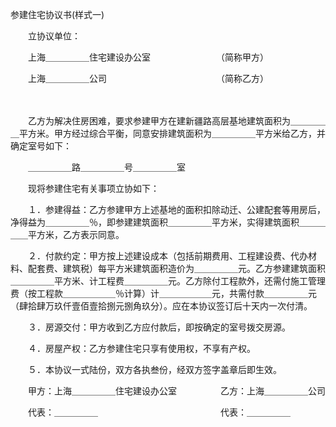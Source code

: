 



参建住宅协议书(样式一)



 

　　立协议单位：　　

　　上海＿＿＿＿＿住宅建设办公室　　　　　　　　（简称甲方）

　　上海＿＿＿＿＿公司　　　　　　　　　　　　　（简称乙方）　　

　　

　　乙方为解决住房困难，要求参建甲方在建新疆路高层基地建筑面积为＿＿＿＿＿平方米。甲方经过综合平衡，同意安排建筑面积为＿＿＿＿＿平方米给乙方，并确定室号如下：

　　＿＿＿＿＿路＿＿＿＿＿号＿＿＿＿＿室

　　现将参建住宅有关事项立协如下：

　　１．参建得益：乙方参建甲方上述基地的面积扣除动迁、公建配套等用房后，净得益为＿＿＿＿＿％，即参建建筑面积＿＿＿＿＿平方米，实得建筑面积＿＿＿＿＿平方米，乙方表示同意。

　　２．付款约定：甲方按上述建设成本（包括前期费用、工程建设费、代办材料、配套费、建筑税）每平方米建筑面积造价为＿＿＿＿＿元。乙方参建建筑面积＿＿＿＿＿平方米、计工程费＿＿＿＿＿元。乙方除付工程款外，还需付施工管理费（按工程款＿＿＿＿＿＿％计算）计＿＿＿＿＿＿元，共需付款＿＿＿＿＿元（肆拾肆万玖仟壹佰壹拾捌元捌角玖分）。应在本协议签订后十天内一次付清。

　　３．房源交付：甲方收到乙方应付款后，即按确定的室号拨交房源。

　　４．房屋产权：乙方参建住宅只享有使用权，不享有产权。

　　５．本协议一式陆份，双方各执叁份，经双方签字盖章后即生效。　　

　　甲方：上海＿＿＿＿＿住宅建设办公室　　　　　乙方：上海＿＿＿＿＿公司

　　代表：＿＿＿＿＿　　　　　　　　　　　　　　代表：＿＿＿＿＿